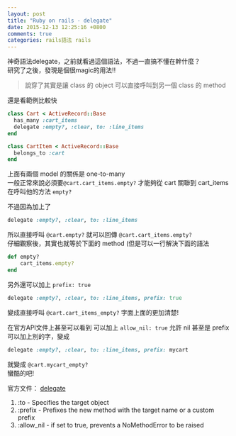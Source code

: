 ```yaml
---
layout: post
title: "Ruby on rails - delegate"
date: 2015-12-13 12:25:16 +0800
comments: true
categories: rails語法 rails
---
```

神奇語法delegate，之前就看過這個語法，不過一直搞不懂在幹什麼？  
研究了之後，發現是個很magic的用法!!

<!-- more -->

>說穿了其實是讓 class 的 object 可以直接呼叫到另一個 class 的 method

還是看範例比較快

```ruby
class Cart < ActiveRecord::Base
  has_many :cart_items
  delegate :empty?, :clear, to: :line_items
end
```
```ruby
class CartItem < ActiveRecord::Base
  belongs_to :cart
end
```

上面有兩個 model 的關係是 one-to-many  
一般正常來說必須要`@cart.cart_items.empty?` 才能夠從 cart 關聯到 cart_items 在呼叫他的方法 `empty?`

不過因為加上了  

```ruby
delegate :empty?, :clear, to: :line_items
```  

所以直接呼叫 `@cart.empty?` 就可以回傳 `@cart.cart_items.empty?`  
仔細觀察後，其實也就等於下面的 method (但是可以一行解決下面的語法  

```ruby
def empty?
    cart_items.empty?
end
```

另外還可以加上 `prefix: true`  

```ruby
delegate :empty?, :clear, to: :line_items, prefix: true
```

變成直接呼叫 `@cart.cart_items_empty?` 字面上面的更加清楚!

在官方API文件上甚至可以看到
可以加上 `allow_nil: true` 允許 nil
甚至是 prefix 可以加上別的字，變成

```ruby
delegate :empty?, :clear, to: :line_items, prefix: mycart
```
就變成 `@cart.mycart_empty?`  
蠻酷的吧!

官方文件：
[delegate](http://apidock.com/rails/Module/delegate)

1. :to - Specifies the target object
2. :prefix - Prefixes the new method with the target name or a custom prefix
3. :allow_nil - if set to true, prevents a NoMethodError to be raised


